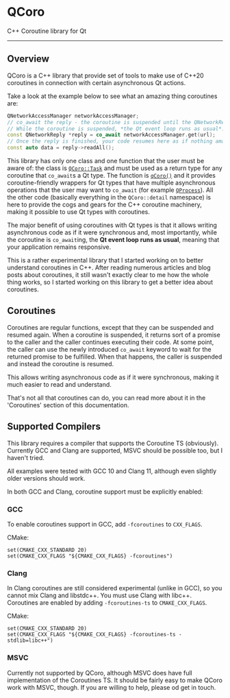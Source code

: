 # QCoro

C++ Coroutine library for Qt

---

## Overview

QCoro is a C++ library that provide set of tools to make use of C++20 coroutines
in connection with certain asynchronous Qt actions.

Take a look at the example below to see what an amazing thing coroutines are:
```cpp
QNetworkAccessManager networkAccessManager;
// co_await the reply - the coroutine is suspended until the QNetworkReply is finished.
// While the coroutine is suspended, *the Qt event loop runs as usual*.
const QNetworkReply *reply = co_await networkAccessManager.get(url);
// Once the reply is finished, your code resumes here as if nothing amazing has just happened ;-)
const auto data = reply->readAll();
```

This library has only one class and one function that the user must be aware of: the class is
[`QCoro::Task`](reference/task.md) and must be used as a return type for any coroutine that `co_await`s
a Qt type. The function is [`qCoro()`](reference/coro.md) and it provides coroutine-friendly
wrappers for Qt types that have multiple asynchronous operations that the user may want to `co_await`
(for example [`QProcess`](reference/qprocess.md)). All the other code (basically everything in the
`QCoro::detail` namespace) is here to provide the cogs and gears for the C++ coroutine machinery,
making it possible to use Qt types with coroutines.

The major benefit of using coroutines with Qt types is that it allows writing asynchronous code as if it
were synchronous and, most importantly, while the coroutine is `co_await`ing, the __Qt event loop runs
as usual__, meaning that your application remains responsive.

This is a rather experimental library that I started working on to better understand coroutines
in C++. After reading numerous articles and blog posts about coroutines, it still wasn't exactly
clear to me how the whole thing works, so I started working on this library to get a better idea
about coroutines.

## Coroutines

Coroutines are regular functions, except that they can be suspended and resumed again. When
a coroutine is suspended, it returns sort of a promise to the caller and the caller continues
executing their code. At some point, the caller can use the newly introduced `co_await` keyword
to wait for the returned promise to be fulfilled. When that happens, the caller is suspended
and instead the coroutine is resumed.

This allows writing asynchronous code as if it were synchronous, making it much easier to read
and understand.

That's not all that coroutines can do, you can read more about it in the 'Coroutines' section
of this documentation.

## Supported Compilers

This library requires a compiler that supports the Coroutine TS (obviously). Currently
GCC and Clang are supported, MSVC should be possible too, but I haven't tried.

All examples were tested with GCC 10 and Clang 11, although even slightly older versions
should work.

In both GCC and Clang, coroutine support must be explicitly enabled:

### GCC

To enable coroutines support in GCC, add `-fcoroutines` to `CXX_FLAGS`.

CMake:
```
set(CMAKE_CXX_STANDARD 20)
set(CMAKE_CXX_FLAGS "${CMAKE_CXX_FLAGS} -fcoroutines")
```

### Clang

In Clang coroutines are still considered experimental (unlike in GCC), so
you cannot mix Clang and libstdc++. You must use Clang with libc++. Coroutines
are enabled by adding `-fcoroutines-ts` to `CMAKE_CXX_FLAGS`.

CMake:
```
set(CMAKE_CXX_STANDARD 20)
set(CMAKE_CXX_FLAGS "${CMAKE_CXX_FLAGS} -fcoroutines-ts -stdlib=libc++")
```

### MSVC

Currently not supported by QCoro, although MSVC does have full implementation of the
Coroutines TS. It should be fairly easy to make QCoro work with MSVC, though. If you
are willing to help, please od get in touch.


